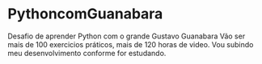 # PythoncomGuanabara
Desafio de aprender Python com o grande Gustavo Guanabara
Vão ser mais de 100 exercicios práticos, mais de 120 horas de video.
Vou subindo meu desenvolvimento conforme for estudando.
